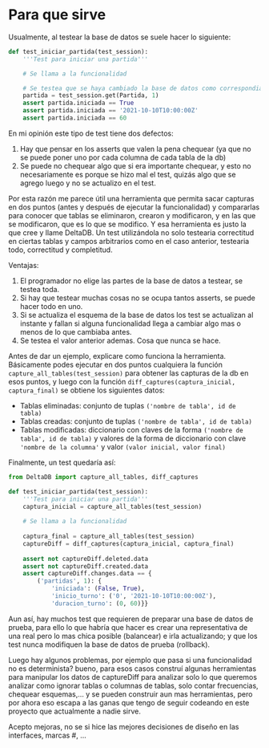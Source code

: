 # Para que sirve
Usualmente, al testear la base de datos se suele hacer lo siguiente:

```python
def test_iniciar_partida(test_session):
	'''Test para iniciar una partida'''

	# Se llama a la funcionalidad

	# Se testea que se haya cambiado la base de datos como correspondia:
	partida = test_session.get(Partida, 1)
	assert partida.iniciada == True
	assert partida.iniciada == '2021-10-10T10:00:00Z'
	assert partida.iniciada == 60
```
En mi opinión este tipo de test tiene dos defectos:
1. Hay que pensar en los asserts que valen la pena chequear (ya que no se puede poner uno por cada columna de cada tabla de la db)
2. Se puede no chequear algo que si era importante chequear, y esto no necesariamente es porque se hizo mal el test, quizás algo que se agrego luego y no se actualizo en el test.

Por esta razón me parece útil una herramienta que permita sacar capturas en dos puntos (antes y después de ejecutar la funcionalidad) y compararlas para conocer que tablas se eliminaron, crearon y modificaron, y en las que se modificaron, que es lo que se modifico.
Y esa herramienta es justo la que cree y llame DeltaDB.
Un test utilizándola no solo testearia correctitud en ciertas tablas y campos arbitrarios como en el caso anterior, testearia todo, correctitud y completitud.

Ventajas:
1. El programador no elige las partes de la base de datos a testear, se testea toda.
2. Si hay que testear muchas cosas no se ocupa tantos asserts, se puede hacer todo en uno.
3. Si se actualiza el esquema de la base de datos los test se actualizan al instante y fallan si alguna funcionalidad llega a cambiar algo mas o menos de lo que cambiaba antes.
4. Se testea el valor anterior ademas. Cosa que nunca se hace.

Antes de dar un ejemplo, explicare como funciona la herramienta. Básicamente podes ejecutar en dos puntos cualquiera la función `capture_all_tables(test_session)` para obtener las capturas de la db en esos puntos, y luego con la función `diff_captures(captura_inicial, captura_final)` se obtiene los siguientes datos:
- Tablas eliminadas: conjunto de tuplas `('nombre de tabla', id de tabla)`
- Tablas creadas: conjunto de tuplas `('nombre de tabla', id de tabla)`
- Tablas modificadas: diccionario con claves de la forma `('nombre de tabla', id de tabla)` y valores de la forma de diccionario con clave `'nombre de la columna'` y valor `(valor inicial, valor final)`

Finalmente, un test quedaría así:
```python
from DeltaDB import capture_all_tables, diff_captures

def test_iniciar_partida(test_session):
	'''Test para iniciar una partida'''
	captura_inicial = capture_all_tables(test_session)
	
	# Se llama a la funcionalidad
	
	captura_final = capture_all_tables(test_session)
	captureDiff = diff_captures(captura_inicial, captura_final)
	
	assert not captureDiff.deleted.data
	assert not captureDiff.created.data
	assert captureDiff.changes.data == {
		('partidas', 1): {
			'iniciada': (False, True),
			'inicio_turno': ('0', '2021-10-10T10:00:00Z'),
			'duracion_turno': (0, 60)}}
```

Aun así, hay muchos test que requieren de preparar una base de datos de prueba, para ello lo que habría que hacer es crear una representativa de una real pero lo mas chica posible (balancear) e irla actualizando; y que los test nunca modifiquen la base de datos de prueba (rollback).

Luego hay algunos problemas, por ejemplo que pasa si una funcionalidad no es determinista? bueno, para esos casos construí algunas herramientas para manipular los datos de captureDiff para analizar solo lo que queremos analizar como ignorar tablas o columnas de tablas, solo contar frecuencias, chequear esquemas,... y se pueden construir aun mas herramientas, pero por ahora eso escapa a las ganas que tengo de seguir codeando en este proyecto que actualmente a nadie sirve.

Acepto mejoras, no se si hice las mejores decisiones de diseño en las interfaces, marcas #, ...